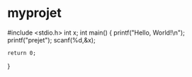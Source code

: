 # myprojet
#include <stdio.h>
int x;
int main() {
    printf("Hello, World!\n");
    printf("prejet");
    scanf(%d,&x);


    return 0;
}
